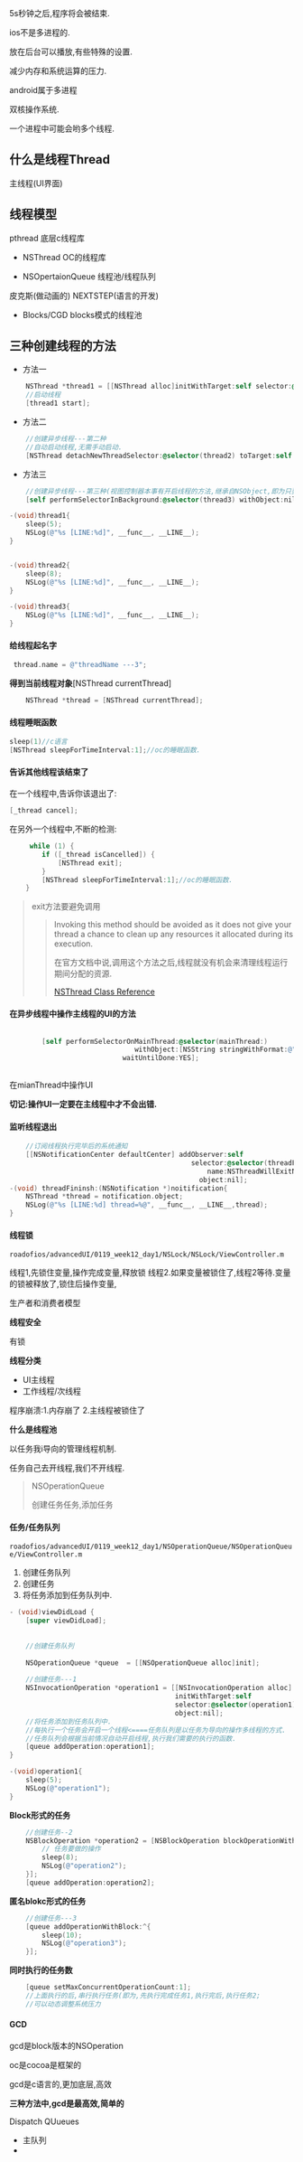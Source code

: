 5s秒钟之后,程序将会被结束.

ios不是多进程的.

放在后台可以播放,有些特殊的设置.

减少内存和系统运算的压力.

android属于多进程

双核操作系统.

一个进程中可能会哟多个线程.



## 什么是线程Thread

主线程(UI界面)

## 线程模型

pthread 底层c线程库

- NSThread OC的线程库

- NSOpertaionQueue  线程池/线程队列

皮克斯(做动画的) NEXTSTEP(语言的开发)

- Blocks/CGD blocks模式的线程池

## 三种创建线程的方法


- 方法一

~~~objectivec
    NSThread *thread1 = [[NSThread alloc]initWithTarget:self selector:@selector(thread1) object:nil];
    //启动线程
    [thread1 start];
~~~


- 方法二

~~~objectivec
    //创建异步线程---第二种
    //自动启动线程,无需手动启动.
    [NSThread detachNewThreadSelector:@selector(thread2) toTarget:self withObject:nil];
~~~

- 方法三

~~~objectivec
    //创建异步线程---第三种(视图控制器本事有开启线程的方法,继承自NSObject,即为只要是NSobjec的子类都可以)
    [self performSelectorInBackground:@selector(thread3) withObject:nil];
~~~

~~~objectivec
-(void)thread1{
    sleep(5);
    NSLog(@"%s [LINE:%d]", __func__, __LINE__);
}


-(void)thread2{
    sleep(8);
    NSLog(@"%s [LINE:%d]", __func__, __LINE__);
}

-(void)thread3{
    NSLog(@"%s [LINE:%d]", __func__, __LINE__);
}
~~~


#### 给线程起名字

~~~objectivec
 thread.name = @"threadName ---3";
~~~
   
   
**得到当前线程对象**[NSThread currentThread]

~~~objectivec
    NSThread *thread = [NSThread currentThread];
~~~   


#### 线程睡眠函数

~~~objectivec
sleep(1)//c语言
[NSThread sleepForTimeInterval:1];//oc的睡眠函数.
~~~

#### 告诉其他线程该结束了
 
 在一个线程中,告诉你该退出了:
 
~~~objectivec
[_thread cancel];
~~~
 
 在另外一个线程中,不断的检测:
 
~~~objectivec
     while (1) {
        if ([_thread isCancelled]) {
            [NSThread exit];
        }
        [NSThread sleepForTimeInterval:1];//oc的睡眠函数.
    }
~~~

> exit方法要避免调用
> 
> > Invoking this method should be avoided as it does not give your thread a chance to clean up any resources it allocated during its execution.
> > 
> > 在官方文档中说,调用这个方法之后,线程就没有机会来清理线程运行期间分配的资源.
> > 
> > [NSThread Class Reference](https://developer.apple.com/library/prerelease/ios/documentation/Cocoa/Reference/Foundation/Classes/NSThread_Class/index.html#//apple_ref/occ/clm/NSThread/exit)
 
#### 在异步线程中操作主线程的UI的方法


~~~objectivec

        [self performSelectorOnMainThread:@selector(mainThread:)
                               withObject:[NSString stringWithFormat:@"%d",i]
                            waitUntilDone:YES];
        
~~~

在mianThread中操作UI

**切记:操作UI一定要在主线程中才不会出错.**

#### 监听线程退出

~~~objectivec
    //订阅线程执行完毕后的系统通知
    [[NSNotificationCenter defaultCenter] addObserver:self
                                             selector:@selector(threadFininsh:)
                                                 name:NSThreadWillExitNotification
                                               object:nil];
-(void) threadFininsh:(NSNotification *)noitification{
	NSThread *thread = notification.object;
    NSLog(@"%s [LINE:%d] thread=%@", __func__, __LINE__,thread);
}                                               
~~~

#### 线程锁

`roadofios/advancedUI/0119_week12_day1/NSLock/NSLock/ViewController.m`


 
线程1,先锁住变量,操作完成变量,释放锁
线程2.如果变量被锁住了,线程2等待.变量的锁被释放了,锁住后操作变量,


生产者和消费者模型

**线程安全** 

有锁

**线程分类**

- UI主线程
- 工作线程/次线程

程序崩溃:1.内存崩了 2.主线程被锁住了



**什么是线程池**

以任务我i导向的管理线程机制.

任务自己去开线程,我们不开线程.

> NSOperationQueue
> 
> 创建任务任务,添加任务
> 


#### 任务/任务队列

`roadofios/advancedUI/0119_week12_day1/NSOperationQueue/NSOperationQueue/ViewController.m`

1. 创建任务队列
2. 创建任务
3. 将任务添加到任务队列中.

~~~objectivec
- (void)viewDidLoad {
    [super viewDidLoad];
    
    
    //创建任务队列
    
    NSOperationQueue *queue  = [[NSOperationQueue alloc]init];
    
    //创建任务---1
    NSInvocationOperation *operation1 = [[NSInvocationOperation alloc]
                                         initWithTarget:self
                                         selector:@selector(operation1)
                                         object:nil];
    //将任务添加到任务队列中.
    //每执行一个任务会开启一个线程<====任务队列是以任务为导向的操作多线程的方式.
    //任务队列会根据当前情况自动开启线程,执行我们需要的执行的函数.
    [queue addOperation:operation1];
}

-(void)operation1{
    sleep(5);
    NSLog(@"operation1");
}
~~~


**Block形式的任务**

~~~objectivec
    //创建任务--2
    NSBlockOperation *operation2 = [NSBlockOperation blockOperationWithBlock:^{
        // 任务要做的操作
        sleep(8);
        NSLog(@"operation2");
    }];
    [queue addOperation:operation2];
~~~

**匿名blokc形式的任务**

~~~objectivec
    //创建任务---3
    [queue addOperationWithBlock:^{
        sleep(10);
        NSLog(@"operation3");
    }];
~~~


**同时执行的任务数**

~~~objectivec
    [queue setMaxConcurrentOperationCount:1];
    //上面执行的后,串行执行任务(即为,先执行完成任务1,执行完后,执行任务2;
    //可以动态调整系统压力
~~~

#### GCD

gcd是block版本的NSOperation


oc是cocoa是框架的

gcd是c语言的,更加底层,高效

**三种方法中,gcd是最高效,简单的**




Dispatch QUueues

- 主队列
- 

